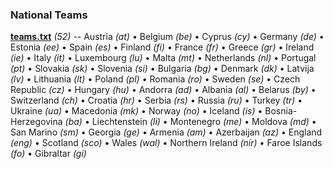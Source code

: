 

### National Teams


**[teams.txt](teams.txt)** _(52)_ -- 
Austria _(at)_ •
Belgium _(be)_ •
Cyprus _(cy)_ •
Germany _(de)_ •
Estonia _(ee)_ •
Spain _(es)_ •
Finland _(fi)_ •
France _(fr)_ •
Greece _(gr)_ •
Ireland _(ie)_ •
Italy _(it)_ •
Luxembourg _(lu)_ •
Malta _(mt)_ •
Netherlands _(nl)_ •
Portugal _(pt)_ •
Slovakia _(sk)_ •
Slovenia _(si)_ •
Bulgaria _(bg)_ •
Denmark _(dk)_ •
Latvija _(lv)_ •
Lithuania _(lt)_ •
Poland _(pl)_ •
Romania _(ro)_ •
Sweden _(se)_ •
Czech Republic _(cz)_ •
Hungary _(hu)_ •
Andorra _(ad)_ •
Albania _(al)_ •
Belarus _(by)_ •
Switzerland _(ch)_ •
Croatia _(hr)_ •
Serbia _(rs)_ •
Russia _(ru)_ •
Turkey _(tr)_ •
Ukraine _(ua)_ •
Macedonia _(mk)_ •
Norway _(no)_ •
Iceland _(is)_ •
Bosnia-Herzegovina _(ba)_ •
Liechtenstein _(li)_ •
Montenegro _(me)_ •
Moldova _(md)_ •
San Marino _(sm)_ •
Georgia _(ge)_ •
Armenia _(am)_ •
Azerbaijan _(az)_ •
England _(eng)_ •
Scotland _(sco)_ •
Wales _(wal)_ •
Northern Ireland _(nir)_ •
Faroe Islands _(fo)_ •
Gibraltar _(gi)_




